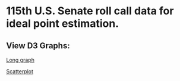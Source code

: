 # 115th U.S. Senate roll call data for ideal point estimation.

## View D3 Graphs:
[Long graph](http://bl.ocks.org/zmeers/98e832d5f72553ea679c585021780e47)

[Scatterplot](http://bl.ocks.org/zmeers/0974519d55b908baf1ad3de908653d8e)


